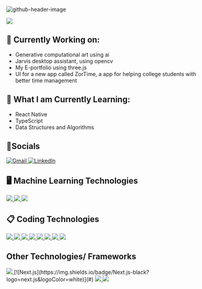 
![github-header-image](https://github.com/AlessandroB1298/AlessandroB1298/assets/98426727/f99a4040-5cd3-4787-b5fe-7abed58e3ed0)



<a href="https://www.youtube.com/watch?v=dQw4w9WgXcQ"><img src="https://user-images.githubusercontent.com/73097560/115834477-dbab4500-a447-11eb-908a-139a6edaec5c.gif"></a>


## 🔭 Currently Working on:
* Generative computational art using ai
* Jarvis desktop assistant, using opencv
* My E-portfolio using three.js
* UI for a new app called ZorTime, a app for helping college students with better time management


## 🍃 What I am Currently Learning:
* React Native
* TypeScript
* Data Structures and Algorithms


## 💬Socials
<a href="mailto:aidanbongiorno@gmail.com">
    <img src="https://img.shields.io/badge/Gmail-D14836?style=for-the-badge&logo=gmail&logoColor=white" alt="Gmail">
</a>
<a href="https://www.linkedin.com/in/aidan-bongiorno-215194255/">
    <img src="https://img.shields.io/badge/linkedin-%230077B5.svg?style=for-the-badge&logo=linkedin&logoColor=white" alt="LinkedIn">
</a>

## 🖥️ Machine Learning Technologies
<a href="https://pytorch.org/get-started/locally/">
    <img src="https://img.shields.io/badge/PyTorch-%23EE4C2C.svg?style=for-the-badge&logo=PyTorch&logoColor=white">
</a>
<a href="https://www.tensorflow.org/">
    <img src="https://img.shields.io/badge/TensorFlow-%23FF6F00.svg?style=for-the-badge&logo=TensorFlow&logoColor=white">
</a>
<a href="https://pandas.pydata.org/">
    <img src="https://img.shields.io/badge/pandas-%23150458.svg?style=for-the-badge&logo=pandas&logoColor=white">
</a>

## 📋 Coding Technologies
<a href="https://www.w3schools.com/cpp/cpp_intro.asp">
    <img src="https://img.shields.io/badge/c++-%2300599C.svg?style=for-the-badge&logo=c%2B%2B&logoColor=white">
</a>
<a href="https://en.wikipedia.org/wiki/HTML5#:~:text=HTML5%20(Hypertext%20Markup%20Language%205,as%20the%20HTML%20Living%20Standard.">
    <img src="https://img.shields.io/badge/html5-%23E34F26.svg?style=for-the-badge&logo=html5&logoColor=white">
</a>
<a href="https://www.w3schools.com/js/">
    <img src="https://img.shields.io/badge/javascript-%23323330.svg?style=for-the-badge&logo=javascript&logoColor=%23F7DF1E">
</a>
<a href="https://www.python.org/">
    <img src="https://img.shields.io/badge/python-3670A0?style=for-the-badge&logo=python&logoColor=ffdd54">
</a>
<a href="https://threejs.org/">
    <img src="https://img.shields.io/badge/threejs-black?style=for-the-badge&logo=three.js&logoColor=white">
</a>
<a href="https://react.dev/">
    <img src="https://img.shields.io/badge/react-%2320232a.svg?style=for-the-badge&logo=react&logoColor=%2361DAFB">
</a>
<a href="https://reactnative.dev/">
    <img src="https://img.shields.io/badge/react_native-%2320232a.svg?style=for-the-badge&logo=react&logoColor=%2361DAFB">
</a>
<a href="https://opencv.org/">
    <img src="(https://img.shields.io/badge/opencv-%23white.svg?style=for-the-badge&logo=opencv&logoColor=white">
</a>



## Other Technologies/ Frameworks
<a href="https://www.docker.com/">
    <img src="https://img.shields.io/badge/docker-%230db7ed.svg?style=for-the-badge&logo=docker&logoColor=white">
</a>
[![Next.js](https://img.shields.io/badge/Next.js-black?logo=next.js&logoColor=white)](#)
<a href="https://code.visualstudio.com/">
    <img src="https://img.shields.io/badge/Visual%20Studio%20Code-0078d7.svg?style=for-the-badge&logo=visual-studio-code&logoColor=white">
</a>
<a href="https://firebase.google.com/">
    <img src="https://img.shields.io/badge/firebase-%23039BE5.svg?style=for-the-badge&logo=firebase">
</a>
